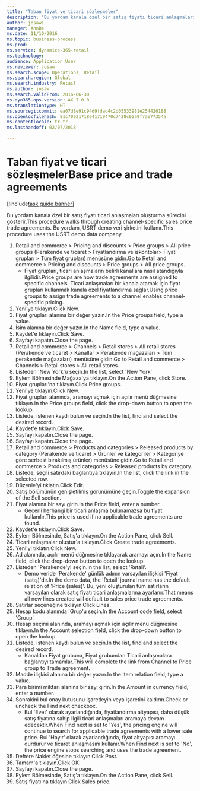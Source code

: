 ```yaml
--- 
title: "Taban fiyat ve ticari sözleşmeler"
description: "Bu yordam kanala özel bir satış fiyatı ticari anlaşmaları oluşturma sürecini gösterir."
author: josaw1
manager: AnnBe
ms.date: 11/10/2016
ms.topic: business-process
ms.prod: 
ms.service: dynamics-365-retail
ms.technology: 
audience: Application User
ms.reviewer: josaw
ms.search.scope: Operations, Retail
ms.search.region: Global
ms.search.industry: Retail
ms.author: josaw
ms.search.validFrom: 2016-06-30
ms.dyn365.ops.version: AX 7.0.0
ms.translationtype: HT
ms.sourcegitcommit: ea07d8e91c94d9fdad4c2d05533981e254420188
ms.openlocfilehash: 81c70921718e41719470c7428c05a9f7ae77354a
ms.contentlocale: tr-tr
ms.lasthandoff: 02/07/2018

---
```

# <a name="base-price-and-trade-agreements"></a><span data-ttu-id="f1e59-103">Taban fiyat ve ticari sözleşmeler</span><span class="sxs-lookup"><span data-stu-id="f1e59-103">Base price and trade agreements</span></span>

[!include[task guide banner](../includes/task-guide-banner.md)]

<span data-ttu-id="f1e59-104">Bu yordam kanala özel bir satış fiyatı ticari anlaşmaları oluşturma sürecini gösterir.</span><span class="sxs-lookup"><span data-stu-id="f1e59-104">This procedure walks through creating channel-specific sales price trade agreements.</span></span> <span data-ttu-id="f1e59-105">Bu yordam, USRT demo veri şirketini kullanır.</span><span class="sxs-lookup"><span data-stu-id="f1e59-105">This procedure uses the USRT demo data company.</span></span>

1. <span data-ttu-id="f1e59-106">Retail and commerce > Pricing and discounts > Price groups > All price groups (Perakende ve ticaret > Fiyatlandırma ve iskontolar> Fiyat grupları > Tüm fiyat grupları) menüsüne gidin.</span><span class="sxs-lookup"><span data-stu-id="f1e59-106">Go to Retail and commerce > Pricing and discounts > Price groups > All price groups.</span></span>
    * <span data-ttu-id="f1e59-107">Fiyat grupları, ticari anlaşmaların belirli kanallara nasıl atandığıyla ilgilidir.</span><span class="sxs-lookup"><span data-stu-id="f1e59-107">Price groups are how trade agreements are assigned to specific channels.</span></span> <span data-ttu-id="f1e59-108">Ticari anlaşmaları bir kanala atamak için fiyat grupları kullanmak kanala özel fiyatlandırma sağlar.</span><span class="sxs-lookup"><span data-stu-id="f1e59-108">Using price groups to assign trade agreements to a channel enables channel-specific pricing.</span></span>  
2. <span data-ttu-id="f1e59-109">Yeni'ye tıklayın.</span><span class="sxs-lookup"><span data-stu-id="f1e59-109">Click New.</span></span>
3. <span data-ttu-id="f1e59-110">Fiyat grupları alanına bir değer yazın.</span><span class="sxs-lookup"><span data-stu-id="f1e59-110">In the Price groups field, type a value.</span></span>
4. <span data-ttu-id="f1e59-111">İsim alanına bir değer yazın.</span><span class="sxs-lookup"><span data-stu-id="f1e59-111">In the Name field, type a value.</span></span>
5. <span data-ttu-id="f1e59-112">Kaydet'e tıklayın.</span><span class="sxs-lookup"><span data-stu-id="f1e59-112">Click Save.</span></span>
6. <span data-ttu-id="f1e59-113">Sayfayı kapatın.</span><span class="sxs-lookup"><span data-stu-id="f1e59-113">Close the page.</span></span>
7. <span data-ttu-id="f1e59-114">Retail and commerce > Channels > Retail stores > All retail stores (Perakende ve ticaret > Kanallar > Perakende mağazaları > Tüm perakende mağazaları) menüsüne gidin.</span><span class="sxs-lookup"><span data-stu-id="f1e59-114">Go to Retail and commerce > Channels > Retail stores > All retail stores.</span></span>
8. <span data-ttu-id="f1e59-115">Listeden 'New York'u seçin.</span><span class="sxs-lookup"><span data-stu-id="f1e59-115">In the list, select 'New York'</span></span>
9. <span data-ttu-id="f1e59-116">Eylem Bölmesinde Mağaza'ya tıklayın.</span><span class="sxs-lookup"><span data-stu-id="f1e59-116">On the Action Pane, click Store.</span></span>
10. <span data-ttu-id="f1e59-117">Fiyat grupları'na tıklayın.</span><span class="sxs-lookup"><span data-stu-id="f1e59-117">Click Price groups.</span></span>
11. <span data-ttu-id="f1e59-118">Yeni'ye tıklayın.</span><span class="sxs-lookup"><span data-stu-id="f1e59-118">Click New.</span></span>
12. <span data-ttu-id="f1e59-119">Fiyat grupları alanında, aramayı açmak için açılır menü düğmesine tıklayın.</span><span class="sxs-lookup"><span data-stu-id="f1e59-119">In the Price groups field, click the drop-down button to open the lookup.</span></span>
13. <span data-ttu-id="f1e59-120">Listede, istenen kaydı bulun ve seçin.</span><span class="sxs-lookup"><span data-stu-id="f1e59-120">In the list, find and select the desired record.</span></span>
14. <span data-ttu-id="f1e59-121">Kaydet'e tıklayın.</span><span class="sxs-lookup"><span data-stu-id="f1e59-121">Click Save.</span></span>
15. <span data-ttu-id="f1e59-122">Sayfayı kapatın.</span><span class="sxs-lookup"><span data-stu-id="f1e59-122">Close the page.</span></span>
16. <span data-ttu-id="f1e59-123">Sayfayı kapatın.</span><span class="sxs-lookup"><span data-stu-id="f1e59-123">Close the page.</span></span>
17. <span data-ttu-id="f1e59-124">Retail and commerce > Products and categories > Released products by category (Perakende ve ticaret > Ürünler ve kategoriler > Kategoriye göre serbest bırakılmış ürünler) menüsüne gidin.</span><span class="sxs-lookup"><span data-stu-id="f1e59-124">Go to Retail and commerce > Products and categories > Released products by category.</span></span>
18. <span data-ttu-id="f1e59-125">Listede, seçili satırdaki bağlantıya tıklayın.</span><span class="sxs-lookup"><span data-stu-id="f1e59-125">In the list, click the link in the selected row.</span></span>
19. <span data-ttu-id="f1e59-126">Düzenle'yi tıklatın.</span><span class="sxs-lookup"><span data-stu-id="f1e59-126">Click Edit.</span></span>
20. <span data-ttu-id="f1e59-127">Satış bölümünün genişletilmiş görünümüne geçin.</span><span class="sxs-lookup"><span data-stu-id="f1e59-127">Toggle the expansion of the Sell section.</span></span>
21. <span data-ttu-id="f1e59-128">Fiyat alanına bir sayı girin.</span><span class="sxs-lookup"><span data-stu-id="f1e59-128">In the Price field, enter a number.</span></span>
    * <span data-ttu-id="f1e59-129">Geçerli herhangi bir ticari anlaşma bulunamazsa bu fiyat kullanılır.</span><span class="sxs-lookup"><span data-stu-id="f1e59-129">This price is used if no applicable trade agreements are found.</span></span>  
22. <span data-ttu-id="f1e59-130">Kaydet'e tıklayın.</span><span class="sxs-lookup"><span data-stu-id="f1e59-130">Click Save.</span></span>
23. <span data-ttu-id="f1e59-131">Eylem Bölmesinde, Satış'a tıklayın.</span><span class="sxs-lookup"><span data-stu-id="f1e59-131">On the Action Pane, click Sell.</span></span>
24. <span data-ttu-id="f1e59-132">Ticari anlaşmalar oluştur'a tıklayın.</span><span class="sxs-lookup"><span data-stu-id="f1e59-132">Click Create trade agreements.</span></span>
25. <span data-ttu-id="f1e59-133">Yeni'yi tıklatın.</span><span class="sxs-lookup"><span data-stu-id="f1e59-133">Click New.</span></span>
26. <span data-ttu-id="f1e59-134">Ad alanında, açılır menü düğmesine tıklayarak aramayı açın.</span><span class="sxs-lookup"><span data-stu-id="f1e59-134">In the Name field, click the drop-down button to open the lookup.</span></span>
27. <span data-ttu-id="f1e59-135">Listeden 'Perakende'yi seçin.</span><span class="sxs-lookup"><span data-stu-id="f1e59-135">In the list, select 'Retail'.</span></span>
    * <span data-ttu-id="f1e59-136">Demo veride 'Perakende' günlük adının varsayılan ilişkisi 'Fiyat (satış)'dır.</span><span class="sxs-lookup"><span data-stu-id="f1e59-136">In the demo data, the 'Retail' journal name has the default relation of 'Price (sales)'.</span></span> <span data-ttu-id="f1e59-137">Bu, yeni oluşturulan tüm satırların varsayılan olarak satış fiyatı ticari anlaşmalarına ayarlanır.</span><span class="sxs-lookup"><span data-stu-id="f1e59-137">That means all new lines created will default to sales price trade agreements.</span></span>  
28. <span data-ttu-id="f1e59-138">Satırlar seçeneğine tıklayın.</span><span class="sxs-lookup"><span data-stu-id="f1e59-138">Click Lines.</span></span>
29. <span data-ttu-id="f1e59-139">Hesap kodu alanında 'Grup'u seçin.</span><span class="sxs-lookup"><span data-stu-id="f1e59-139">In the Account code field, select 'Group'.</span></span>
30. <span data-ttu-id="f1e59-140">Hesap seçimi alanında, aramayı açmak için açılır menü düğmesine tıklayın.</span><span class="sxs-lookup"><span data-stu-id="f1e59-140">In the Account selection field, click the drop-down button to open the lookup.</span></span>
31. <span data-ttu-id="f1e59-141">Listede, istenen kaydı bulun ve seçin.</span><span class="sxs-lookup"><span data-stu-id="f1e59-141">In the list, find and select the desired record.</span></span>
    * <span data-ttu-id="f1e59-142">Kanaldan Fiyat grubuna, Fiyat grubundan Ticari anlaşmalara bağlantıyı tamamlar.</span><span class="sxs-lookup"><span data-stu-id="f1e59-142">This will complete the link from Channel to Price group to Trade agreement.</span></span>  
32. <span data-ttu-id="f1e59-143">Madde ilişkisi alanına bir değer yazın.</span><span class="sxs-lookup"><span data-stu-id="f1e59-143">In the Item relation field, type a value.</span></span>
33. <span data-ttu-id="f1e59-144">Para birimi miktarı alanına bir sayı girin.</span><span class="sxs-lookup"><span data-stu-id="f1e59-144">In the Amount in currency field, enter a number.</span></span>
34. <span data-ttu-id="f1e59-145">Sonrakini bul onay kutusunu işaretleyin veya işaretini kaldırın.</span><span class="sxs-lookup"><span data-stu-id="f1e59-145">Check or uncheck the Find next checkbox.</span></span>
    * <span data-ttu-id="f1e59-146">Bul 'Evet' olarak ayarlandığında, fiyatlandırma altyapısı, daha düşük satış fiyatına sahip ilgili ticari anlaşmaları aramaya devam edecektir.</span><span class="sxs-lookup"><span data-stu-id="f1e59-146">When Find next is set to 'Yes', the pricing engine will continue to search for applicable trade agreements with a lower sale price.</span></span> <span data-ttu-id="f1e59-147">Bul 'Hayır' olarak ayarlandığında, fiyat altyapısı aramayı durdurur ve ticaret anlaşmasını kullanır.</span><span class="sxs-lookup"><span data-stu-id="f1e59-147">When Find next is set to 'No', the price engine stops searching and uses the trade agreement.</span></span>  
35. <span data-ttu-id="f1e59-148">Deftere Naklet öğesine tıklayın.</span><span class="sxs-lookup"><span data-stu-id="f1e59-148">Click Post.</span></span>
36. <span data-ttu-id="f1e59-149">Tamam'a tıklayın.</span><span class="sxs-lookup"><span data-stu-id="f1e59-149">Click OK.</span></span>
37. <span data-ttu-id="f1e59-150">Sayfayı kapatın.</span><span class="sxs-lookup"><span data-stu-id="f1e59-150">Close the page.</span></span>
38. <span data-ttu-id="f1e59-151">Eylem Bölmesinde, Satış'a tıklayın.</span><span class="sxs-lookup"><span data-stu-id="f1e59-151">On the Action Pane, click Sell.</span></span>
39. <span data-ttu-id="f1e59-152">Satış fiyatı'na tıklayın.</span><span class="sxs-lookup"><span data-stu-id="f1e59-152">Click Sales price.</span></span>


